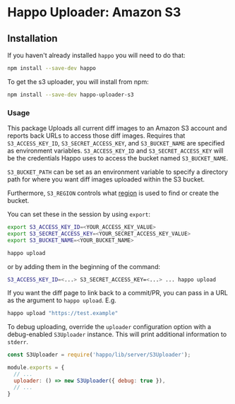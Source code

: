 # Happo Uploader: Amazon S3

## Installation

If you haven't already installed `happo` you will need to do that:
```bash
npm install --save-dev happo
```

To get the s3 uploader, you will install from npm:

```bash
npm install --save-dev happo-uploader-s3
```

### Usage

This package Uploads all current diff images to an Amazon S3 account and reports back URLs to
access those diff images. Requires that `S3_ACCESS_KEY_ID`,
`S3_SECRET_ACCESS_KEY`, and `S3_BUCKET_NAME` are specified as environment
variables. `S3_ACCESS_KEY_ID` and `S3_SECRET_ACCESS_KEY` will be the credentials
Happo uses to access the bucket named `S3_BUCKET_NAME`.

`S3_BUCKET_PATH` can be set as an environment variable to specify a directory
path for where you want diff images uploaded within the S3 bucket.

Furthermore, `S3_REGION` controls what
[region](http://docs.aws.amazon.com/general/latest/gr/rande.html) is used to
find or create the bucket.

You can set these in the session by using `export`:

```sh
export S3_ACCESS_KEY_ID=<YOUR_ACCESS_KEY_VALUE>
export S3_SECRET_ACCESS_KEY=<YOUR_SECRET_ACCESS_KEY_VALUE>
export S3_BUCKET_NAME=<YOUR_BUCKET_NAME>

happo upload
```

or by adding them in the beginning of the command:

```sh
S3_ACCESS_KEY_ID=<...> S3_SECRET_ACCESS_KEY=<...> ... happo upload
```

If you want the diff page to link back to a commit/PR, you can pass in a URL as
the argument to `happo upload`. E.g.

```sh
happo upload "https://test.example"
```

To debug uploading, override the `uploader` configuration option with a
debug-enabled `S3Uploader` instance. This will print additional information to
`stderr`.

```js
const S3Uploader = require('happo/lib/server/S3Uploader');

module.exports = {
  // ...
  uploader: () => new S3Uploader({ debug: true }),
  // ...
}
```
